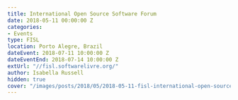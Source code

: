 ```yaml
---
title: International Open Source Software Forum
date: 2018-05-11 00:00:00 Z
categories:
- Events
type: FISL
location: Porto Alegre, Brazil
dateEvent: 2018-07-11 10:00:00 Z
dateEventEnd: 2018-07-14 10:00:00 Z
extUrl: "//fisl.softwarelivre.org/"
author: Isabella Russell
hidden: true
cover: "/images/posts/2018/05/2018-05-11-fisl-international-open-source-software-forum/FISL-cover.png"
---
```


